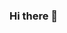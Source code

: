 ### Hi there 👋

<!--
**getrasa/getrasa** is a ✨ _special_ ✨ repository because its `README.md` (this file) appears on your GitHub profile.

Here are some ideas to get you started:

- 🔭 I’m currently working on ...
- 🌱 I’m currently learning ...
- 👯 I’m looking to collaborate on ...
- 🤔 I’m looking for help with ...
- 💬 Ask me about ...
- 📫 How to reach me: ...
- 😄 Pronouns: ...
- ⚡ Fun fact: ...
-->


<!--
👋 Hi there! I'm Damian Matkowski
I'm a programmer with a passion for web development and a little bit of game development in C#.

My GitHub username is getrasa, and you'll find a variety of projects that I've worked on here. From personal projects to contributions to open source projects, my goal is to constantly improve my skills and share my knowledge with others.

I'm always open to new opportunities and collaborations, so don't hesitate to reach out!

🚀 Some of my latest projects:

Project Name - A brief description of the project.
Another Project - Another brief description.
💼 Professional experience:

Company Name (Year - Present) - Job Title
Previous Company (Year - Year) - Job Title
📚 Education:

Degree, Field of Study, Institution (Year - Year)
📧 Contact me:

Email: damian.matkowski@email.com
LinkedIn: Damian Matkowski
Twitter: @getrasa
-->

